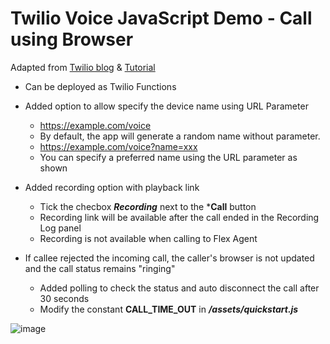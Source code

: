 # Twilio Voice JavaScript Demo - Call using Browser

Adapted from [Twilio blog](https://www.twilio.com/blog/programmable-voice-javascript-quickstart-demo-node) & [Tutorial](https://www.twilio.com/docs/voice/sdks/javascript/get-started)
* Can be deployed as Twilio Functions

* Added option to allow specify the device name using URL Parameter
  - https://example.com/voice
  - By default, the app will generate a random name without parameter. 
  - https://example.com/voice?name=xxx
  - You can specify a preferred name using the URL parameter as shown
    
* Added recording option with playback link 
  - Tick the checbox ***Recording*** next to the ***Call** button
  - Recording link will be available after the call ended in the Recording Log panel
  - Recording is not available when calling to Flex Agent

* If callee rejected the incoming call, the caller's browser is not updated and the call status remains "ringing"
  - Added polling to check the status and auto disconnect the call after 30 seconds
  - Modify the constant **CALL_TIME_OUT** in ***/assets/quickstart.js***

![image](https://user-images.githubusercontent.com/29279065/203714749-a43f63b1-16c5-44a0-9477-4489622b4b83.png)
